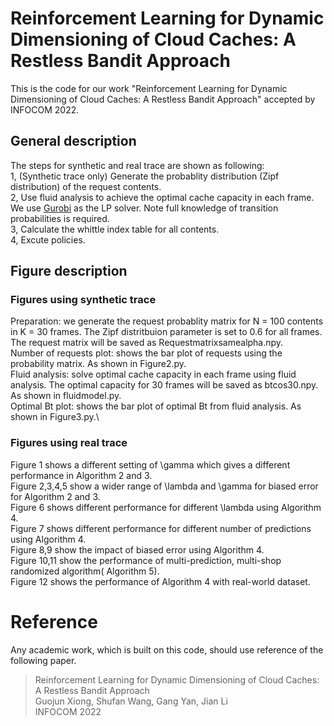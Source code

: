 # Reinforcement Learning for Dynamic Dimensioning of Cloud Caches: A Restless Bandit Approach
This is the code for our work "Reinforcement Learning for Dynamic Dimensioning of Cloud Caches: A Restless Bandit Approach" accepted by INFOCOM 2022.
## General description
The steps for synthetic and real trace are shown as following:\
1, (Synthetic trace only) Generate the probablity distribution (Zipf distribution) of the request contents.\
2, Use fluid analysis to achieve the optimal cache capacity in each frame. We use [Gurobi](https://www.gurobi.com) as the LP solver. Note full knowledge of transition probabilities is required.\
3, Calculate the whittle index table for all contents.\
4, Excute policies.
## Figure description
### Figures using synthetic trace
Preparation: we generate the request probablity matrix for N = 100 contents in K = 30 frames. The Zipf distritbuion parameter is set to 0.6 for all frames. The request matrix will be saved as Requestmatrixsamealpha.npy.\
Number of requests plot: shows the bar plot of requests using the probability matrix. As shown in Figure2.py.\
Fluid analysis: solve optimal cache capacity in each frame using fluid analysis. The optimal capacity for 30 frames will be saved as btcos30.npy. As shown in fluidmodel.py.\
Optimal Bt plot: shows the bar plot of optimal Bt from fluid analysis. As shown in Figure3.py.\ 
### Figures using real trace
Figure 1 shows a different setting of \gamma which gives a different performance in Algorithm 2 and 3.\
Figure 2,3,4,5 show a wider range of \lambda and \gamma for biased error for Algorithm 2 and 3.\
Figure 6 shows different performance for different \lambda using Algorithm 4.\
Figure 7 shows different performance for different number of predictions using Algorithm 4.\
Figure 8,9 show the impact of biased error using Algorithm 4.\
Figure 10,11 show the performance of multi-prediction, multi-shop randomized algorithm( Algorithm 5).\
Figure 12 shows the performance of Algorithm 4 with real-world dataset.
# Reference
Any academic work, which is built on this code, should use reference of the following paper.
> Reinforcement Learning for Dynamic Dimensioning of Cloud Caches: A Restless Bandit Approach\
> Guojun Xiong, Shufan Wang, Gang Yan, Jian Li\
> INFOCOM 2022
